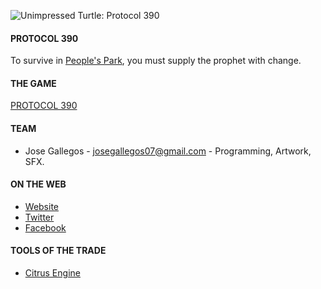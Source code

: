 ![Unimpressed Turtle: Protocol 390](https://raw.github.com/josegallegos07/game-off-2013/development/1120/raw_assets/screen.png)

#### PROTOCOL 390
To survive in [People's Park](http://www.yelp.com/biz/peoples-park-berkeley-2), you must supply the prophet with change.

#### THE GAME
[PROTOCOL 390](http://josegallegos07.github.io/game-off-2013/Protocol390/index.html)

#### TEAM
* Jose Gallegos - [josegallegos07@gmail.com](mailto:josegallegos07@gmail.com) - Programming, Artwork, SFX.

#### ON THE WEB
* [Website](http://www.unimpressedturtle.com)
* [Twitter](http://www.twitter.com/uni_turtle)
* [Facebook](http://www.facebook.com/unimpressedturtle)

#### TOOLS OF THE TRADE
* [Citrus Engine](http://www.citrusengine.com)